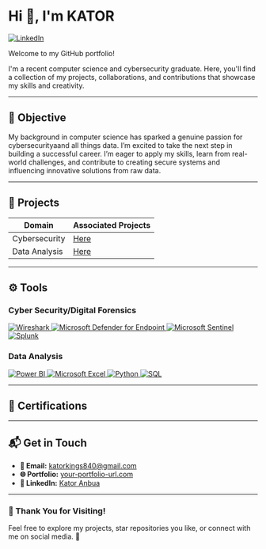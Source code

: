 # Hi 👋, I'm KATOR 
[![LinkedIn](https://img.shields.io/badge/LinkedIn-Connect-blue?logo=linkedin)](https://www.linkedin.com/in/kator-anbua-77871819b/)

Welcome to my GitHub portfolio!

I'm a recent computer science and cybersecurity graduate. Here, you'll find a collection of my projects, collaborations, and contributions that showcase my skills and creativity.

---

## 🎯 Objective

My background in computer science has sparked a genuine passion for cybersecurityaand all things data. I’m excited to take the next step in building a successful career. I’m eager to apply my skills, learn from real-world challenges, and contribute to creating secure systems and influencing innovative solutions from raw data.

---

## 🚀 Projects

| Domain                                         | Associated Projects                                 |
|-----------------------------------------------|--------------------------------------------------|
| Cybersecurity      | <a href="https://github.com/your-repo">Here</a> |
| Data Analysis | <a href="https://github.com/IamKator/Keystroke-Biometrics-Analysis/tree/main">Here</a> |

---

## ⚙️ Tools

### Cyber Security/Digital Forensics
<div>
    <a href="https://www.wireshark.org/" target="_blank">
        <img src="https://img.shields.io/badge/-Wireshark-1679A7?style=for-the-badge&logo=Wireshark&logoColor=white" alt="Wireshark" />
    </a>
    <a href="https://www.microsoft.com/en-us/security/business/threat-protection/endpoint-defender" target="_blank">
        <img src="https://img.shields.io/badge/-Microsoft_Defender_for_Endpoint-00A4EF?style=for-the-badge&logo=Microsoft&logoColor=white" alt="Microsoft Defender for Endpoint" />
    </a>
    <a href="https://learn.microsoft.com/en-us/azure/sentinel/" target="_blank">
        <img src="https://img.shields.io/badge/-Microsoft_Sentinel-0078D4?style=for-the-badge&logo=Microsoft&logoColor=white" alt="Microsoft Sentinel" />
    </a>
    <a href="https://www.splunk.com/" target="_blank">
        <img src="https://img.shields.io/badge/-Splunk-000000?style=for-the-badge&logo=Splunk&logoColor=white" alt="Splunk" />
    </a>
</div>

### Data Analysis
<div>
    <a href="https://powerbi.microsoft.com/" target="_blank">
        <img src="https://img.shields.io/badge/-Power_BI-F2C811?style=for-the-badge&logo=Power-BI&logoColor=black" alt="Power BI" />
    </a>
    <a href="https://www.microsoft.com/en-us/microsoft-365/excel" target="_blank">
        <img src="https://img.shields.io/badge/-Microsoft_Excel-217346?style=for-the-badge&logo=Microsoft-Excel&logoColor=white" alt="Microsoft Excel" />
    </a>
    <a href="https://www.python.org/" target="_blank">
        <img src="https://img.shields.io/badge/-Python-3776AB?style=for-the-badge&logo=Python&logoColor=white" alt="Python" />
    </a>
    <a href="https://www.mysql.com/" target="_blank">
        <img src="https://img.shields.io/badge/-SQL-005C84?style=for-the-badge&logo=MySQL&logoColor=white" alt="SQL" />
    </a>
    
</div>

---

## 📜 Certifications



---

## 📬 Get in Touch

- **📧 Email:** [katorkings840@gmail.com](mailto:your.email@example.com)
- **🌐 Portfolio:** [your-portfolio-url.com](https://your-portfolio-url.com)
- **💼 LinkedIn:** [Kator Anbua]()

---

### 📢 Thank You for Visiting!

Feel free to explore my projects, star repositories you like, or connect with me on social media. 🚀
